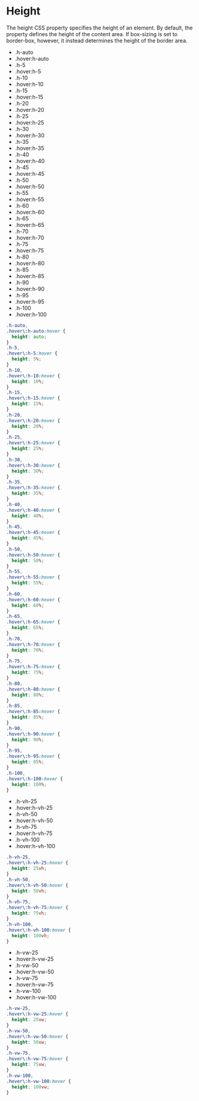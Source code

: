 # Height

The height CSS property specifies the height of an element. By default, the property defines the height of the content area. If box-sizing is set to border-box, however, it instead determines the height of the border area.

- .h-auto
- .hover:h-auto
- .h-5
- .hover:h-5
- .h-10
- .hover:h-10
- .h-15
- .hover:h-15
- .h-20
- .hover:h-20
- .h-25
- .hover:h-25
- .h-30
- .hover:h-30
- .h-35
- .hover:h-35
- .h-40
- .hover:h-40
- .h-45
- .hover:h-45
- .h-50
- .hover:h-50
- .h-55
- .hover:h-55
- .h-60
- .hover:h-60
- .h-65
- .hover:h-65
- .h-70
- .hover:h-70
- .h-75
- .hover:h-75
- .h-80
- .hover:h-80
- .h-85
- .hover:h-85
- .h-90
- .hover:h-90
- .h-95
- .hover:h-95
- .h-100
- .hover:h-100

```css
.h-auto,
.hover\:h-auto:hover {
  height: auto;
}
.h-5,
.hover\:h-5:hover {
  height: 5%;
}
.h-10,
.hover\:h-10:hover {
  height: 10%;
}
.h-15,
.hover\:h-15:hover {
  height: 15%;
}
.h-20,
.hover\:h-20:hover {
  height: 20%;
}
.h-25,
.hover\:h-25:hover {
  height: 25%;
}
.h-30,
.hover\:h-30:hover {
  height: 30%;
}
.h-35,
.hover\:h-35:hover {
  height: 35%;
}
.h-40,
.hover\:h-40:hover {
  height: 40%;
}
.h-45,
.hover\:h-45:hover {
  height: 45%;
}
.h-50,
.hover\:h-50:hover {
  height: 50%;
}
.h-55,
.hover\:h-55:hover {
  height: 55%;
}
.h-60,
.hover\:h-60:hover {
  height: 60%;
}
.h-65,
.hover\:h-65:hover {
  height: 65%;
}
.h-70,
.hover\:h-70:hover {
  height: 70%;
}
.h-75,
.hover\:h-75:hover {
  height: 75%;
}
.h-80,
.hover\:h-80:hover {
  height: 80%;
}
.h-85,
.hover\:h-85:hover {
  height: 85%;
}
.h-90,
.hover\:h-90:hover {
  height: 90%;
}
.h-95,
.hover\:h-95:hover {
  height: 95%;
}
.h-100,
.hover\:h-100:hover {
  height: 100%;
}
```

- .h-vh-25
- .hover:h-vh-25
- .h-vh-50
- .hover:h-vh-50
- .h-vh-75
- .hover:h-vh-75
- .h-vh-100
- .hover:h-vh-100

```css
.h-vh-25,
.hover\:h-vh-25:hover {
  height: 25vh;
}
.h-vh-50,
.hover\:h-vh-50:hover {
  height: 50vh;
}
.h-vh-75,
.hover\:h-vh-75:hover {
  height: 75vh;
}
.h-vh-100,
.hover\:h-vh-100:hover {
  height: 100vh;
}
```

- .h-vw-25
- .hover:h-vw-25
- .h-vw-50
- .hover:h-vw-50
- .h-vw-75
- .hover:h-vw-75
- .h-vw-100
- .hover:h-vw-100

```css
.h-vw-25,
.hover\:h-vw-25:hover {
  height: 25vw;
}
.h-vw-50,
.hover\:h-vw-50:hover {
  height: 50vw;
}
.h-vw-75,
.hover\:h-vw-75:hover {
  height: 75vw;
}
.h-vw-100,
.hover\:h-vw-100:hover {
  height: 100vw;
}
```
